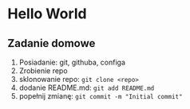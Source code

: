 # Hello World

## Zadanie domowe
1. Posiadanie: git, githuba, configa
2. Zrobienie repo
3. sklonowanie repo: `git clone <repo>` 
4. dodanie README.md: `git add README.md`
5. popełnij zmianę: `git commit -m "Initial commit"`